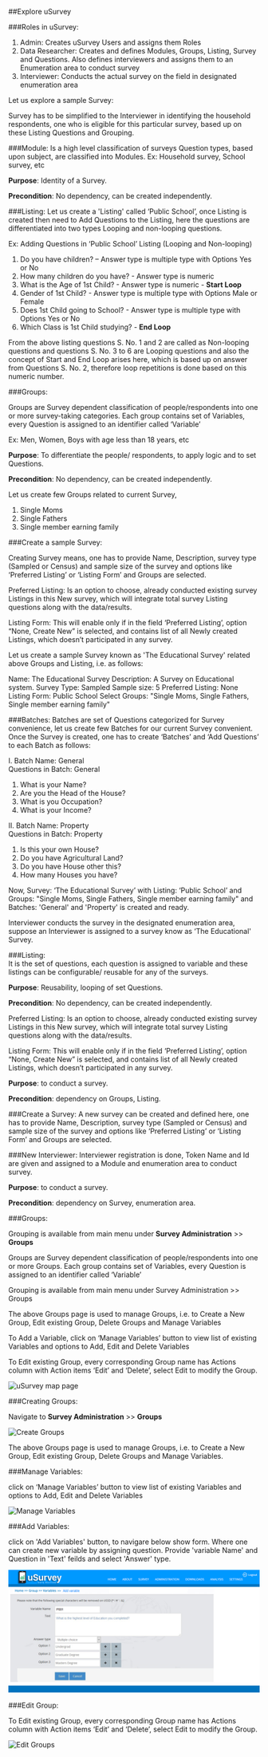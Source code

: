 ##Explore uSurvey

###Roles in uSurvey: 

1.	Admin: Creates uSurvey Users and assigns them Roles
2.	Data Researcher: Creates and defines Modules, Groups, Listing, Survey and Questions. Also defines interviewers and assigns them to an Enumeration area to conduct survey 
3.	Interviewer: Conducts the actual survey on the field in designated enumeration area

Let us explore a sample Survey:

Survey has to be simplified to the Interviewer in identifying the household respondents, one who is eligible for this particular survey, based up on these Listing Questions and Grouping.

###Module: 
Is a high level classification of surveys Question types, based upon subject, are classified into Modules.
Ex: Household survey, School survey, etc

<b>Purpose</b>: Identity of a Survey.

<b>Precondition</b>: No dependency, can be created independently.

###Listing: 
Let us create a 'Listing' called ‘Public School’, once Listing is created then need to Add Questions to the Listing, here the questions are differentiated into two types Looping and non-looping questions.

Ex: Adding Questions in ‘Public School’ Listing (Looping and Non-looping)

1.	Do you have children? – Answer type is multiple type with Options Yes or No 
2.	How many children do you have? - Answer type is numeric
3.	What is the Age of 1st Child? - Answer type is numeric - <b>Start Loop</b> 
4.	Gender of 1st Child? - Answer type is multiple type with Options Male or Female 
5.	Does 1st Child going to School? - Answer type is multiple type with Options Yes or No 
6.	Which Class is 1st Child studying? - <b>End Loop</b>

From the above listing questions S. No. 1 and 2 are called as Non-looping questions
and questions S. No. 3 to 6 are Looping questions and also the concept of Start and End Loop arises here, which is based up on answer from Questions S. No. 2, therefore loop repetitions is done based on this numeric number.

###Groups: 

Groups are Survey dependent classification of people/respondents into one or more survey-taking categories.
Each group contains set of Variables, every Question is assigned to an identifier called ‘Variable’

Ex: Men, Women, Boys with age less than 18 years, etc

<b>Purpose</b>: To differentiate the people/ respondents, to apply logic and to set Questions.

<b>Precondition</b>: No dependency, can be created independently.

Let us create few Groups related to current Survey, 

1.	Single Moms
2.	Single Fathers
3.	Single member earning family

###Create a sample Survey:

Creating Survey means, one has to provide Name, Description, survey type (Sampled or Census) and sample size of the survey and options like ‘Preferred Listing’ or ‘Listing Form’ and Groups are selected.

Preferred Listing: Is an option to choose, already conducted existing survey Listings in this New survey, which will integrate total survey Listing questions along with the data/results.

Listing Form: This will enable only if in the field ‘Preferred Listing’, option “None, Create New” is selected, and contains list of all Newly created Listings, which doesn’t participated in any survey.

Let us create a sample Survey known as 'The Educational Survey' related above Groups and Listing, i.e. as follows:

Name: The Educational Survey
Description: A Survey on Educational system.
Survey Type:  Sampled
Sample size: 5
Preferred Listing: None
Listing Form: Public School
Select Groups: "Single Moms, Single Fathers,	Single member earning family"

###Batches: 
Batches are set of Questions categorized for Survey convenience, let us create few Batches for our current Survey convenient. 
Once the Survey is created, one has to create ‘Batches’ and ‘Add Questions’ to each Batch as follows:
  
I. Batch Name: General</br>
   Questions in Batch: General</br>
   
1.	What is your Name?
2.	Are you the Head of the House?
3.	What is you Occupation?
4.	What is your Income?

II. Batch Name: Property</br>
   Questions in Batch: Property</br>
   
1.	Is this your own House?
2.	Do you have Agricultural Land?
3.	Do you have House other this?
4.	How many Houses you have?

Now, Survey: ‘The Educational Survey’ with Listing: ‘Public School’ and Groups: "Single Moms, Single Fathers, Single member earning family" and Batches: 'General' and 'Property' is created and ready.

Interviewer conducts the survey in the designated enumeration area, suppose an Interviewer is assigned to a survey know as ‘The Educational' Survey.




 
 
###Listing:  
It is the set of questions, each question is assigned to variable and these listings can be configurable/ reusable for any of the surveys.

<b>Purpose</b>: Reusability, looping of set Questions.

<b>Precondition</b>: No dependency, can be created independently.

Preferred Listing: Is an option to choose, already conducted existing survey Listings in this New survey, which will integrate total survey Listing questions along with the data/results.

Listing Form: This will enable only if in the field ‘Preferred Listing’, option “None, Create New” is selected, and contains list of all Newly created Listings, which doesn’t participated in any survey.


<b>Purpose</b>: to conduct a survey.

<b>Precondition</b>: dependency on Groups, Listing.


###Create a Survey: 
A new survey can be created and defined here, one has to provide Name, Description, survey type (Sampled or Census) and sample size of the survey and options like ‘Preferred Listing’ or ‘Listing Form’ and Groups are selected.


###New Interviewer: 
Interviewer registration is done, Token Name and Id are given and assigned to a Module and enumeration area to conduct survey.

<b>Purpose</b>: to conduct a survey.

<b>Precondition</b>:  dependency on Survey, enumeration area.



###Groups:

Grouping is available from main menu under <b>Survey Administration</b> >> <b>Groups</b>

Groups are Survey dependent classification of people/respondents into one or more Groups.
Each group contains set of Variables, every Question is assigned to an identifier called ‘Variable’

Grouping is available from main menu under Survey Administration >> Groups

The above Groups page is used to manage Groups, i.e. to Create a New Group, Edit existing Group, Delete Groups and Manage Variables

To Add a Variable, click on ‘Manage Variables’ button to view list of existing Variables and options to Add, Edit and Delete Variables

To Edit existing Group, every corresponding Group name has Actions column with Action items ‘Edit’ and ‘Delete’, select Edit to modify the Group.
   
 ![uSurvey map page](https://github.com/madhavaramu/uSurvey/blob/uSurvey/screenshots/Map_groupZ_selected.png)

###Creating Groups:

Navigate to <b>Survey Administration</b> >> <b>Groups</b>

 ![Create Groups](https://github.com/madhavaramu/uSurvey/blob/uSurvey/screenshots/Add_Groups.png)
 
The above Groups page is used to manage Groups, i.e. to Create a New Group, Edit existing Group, Delete Groups and Manage Variables.

###Manage Variables:

 click on ‘Manage Variables’ button to view list of existing Variables and options to Add, Edit and Delete Variables
 
 ![Manage Variables](https://github.com/madhavaramu/uSurvey/blob/uSurvey/screenshots/addvariable.png)
 
###Add Variables:
 
 click on 'Add Variables' button, to navigare below show form. Where one can create new variable by assigning question. Provide 'variable Name' and Question in 'Text' feilds and select 'Answer' type.  
 
 ![Add Variables](https://github.com/madhavaramu/uSurvey/blob/uSurvey/screenshots/Add_Variable.png)
 
 
###Edit Group:
 
 To Edit existing Group, every corresponding Group name has Actions column with Action items ‘Edit’ and ‘Delete’, select Edit to modify the Group.
 
 ![Edit Groups](https://github.com/madhavaramu/uSurvey/blob/uSurvey/screenshots/Edit_group.png)

